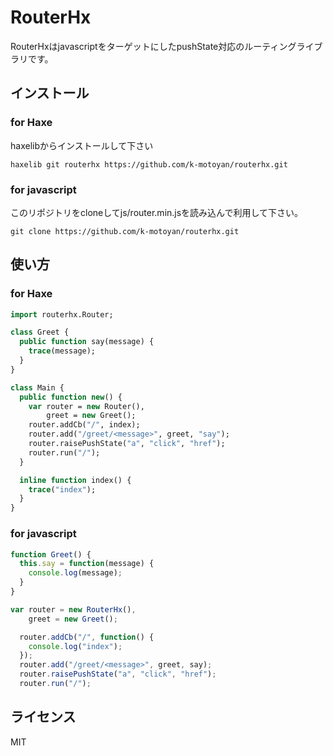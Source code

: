 # RouterHx

RouterHxはjavascriptをターゲットにしたpushState対応のルーティングライブラリです。

## インストール

### for Haxe

haxelibからインストールして下さい
```
haxelib git routerhx https://github.com/k-motoyan/routerhx.git
```

### for javascript

このリポジトリをcloneしてjs/router.min.jsを読み込んで利用して下さい。
```
git clone https://github.com/k-motoyan/routerhx.git
```

## 使い方

### for Haxe
```hx
import routerhx.Router;

class Greet {
  public function say(message) {
    trace(message);
  }
}

class Main {
  public function new() {
    var router = new Router(),
        greet = new Greet();
    router.addCb("/", index);
    router.add("/greet/<message>", greet, "say");
    router.raisePushState("a", "click", "href");
    router.run("/");
  }

  inline function index() {
    trace("index");
  }
}
```

### for javascript
```js
function Greet() {
  this.say = function(message) {
    console.log(message);
  }
}

var router = new RouterHx(),
    greet = new Greet();

  router.addCb("/", function() {
    console.log("index");
  });
  router.add("/greet/<message>", greet, say);
  router.raisePushState("a", "click", "href");
  router.run("/");
```

## ライセンス
MIT